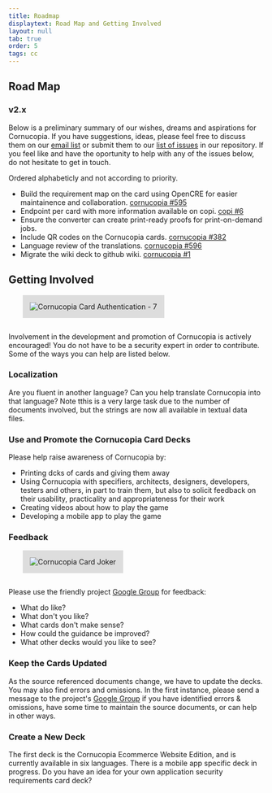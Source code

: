 ```yaml
---
title: Roadmap
displaytext: Road Map and Getting Involved
layout: null
tab: true
order: 5
tags: cc
---
```


## Road Map

### v2.x

Below is a preliminary summary of our wishes, dreams and aspirations for Cornucopia. If you have suggestions, ideas, please feel free to discuss them on our [email list](https://groups.google.com/a/owasp.org/g/cornucopia-project) or submit them to our [list of issues](https://github.com/OWASP/cornucopia/issues) in our repository. 
If you feel like and have the oportunity to help with any of the issues below, do not hesitate to get in touch.

Ordered alphabeticly and not according to priority.

- Build the requirement map on the card using OpenCRE for easier maintainence and collaboration. [cornucopia #595](https://github.com/OWASP/cornucopia/issues/595)
- Endpoint per card with more information available on copi. [copi #6](https://github.com/secure-delivery/copi/issues/6)
- Ensure the converter can create print-ready proofs for print-on-demand jobs. [](https://github.com/OWASP/cornucopia/issues/583)
- Include QR codes on the Cornucopia cards. [cornucopia #382](https://github.com/OWASP/cornucopia/issues/382)
- Language review of the translations. [cornucopia #596](https://github.com/OWASP/cornucopia/issues/596)
- Migrate the wiki deck to github wiki. [cornucopia #1](https://github.com/OWASP/www-project-cornucopia/issues/1)


## Getting Involved

<img src="assets/images/Cornucopia-card-authentication-7.png" alt="Cornucopia Card Authentication - 7" class="fa-pull-right" style="padding:1em;background-color:#dddddd;margin:0 0 1em 2em;">

Involvement in the development and promotion of Cornucopia is actively encouraged! You do not have to be a security expert in order to contribute. Some of the ways you can help are listed below.

### Localization

Are you fluent in another language? Can you help translate Cornucopia into that language? Note tthis is a very large task due to the number of documents involved, but the strings are now all available in textual data files.

### Use and Promote the Cornucopia Card Decks

Please help raise awareness of Cornucopia by:
* Printing dcks of cards and giving them away
* Using Cornucopia with specifiers, architects, designers, developers, testers and others, in part to train them, but also to solicit feedback on their usability, practicality and appropriateness for their work
* Creating videos about how to play the game
* Developing a mobile app to play the game

### Feedback

<img src="assets/images/Cornucopia-card-joker-a.png" alt="Cornucopia Card Joker" class="fa-pull-right" style="padding:1em;background-color:#dddddd;margin:0 0 1em 2em;">

Please use the friendly project [Google Group](https://groups.google.com/a/owasp.org/forum/#!forum/cornucopia-project) for feedback:

* What do like?
* What don't you like?
* What cards don't make sense?
* How could the guidance be improved?
* What other decks would you like to see?

### Keep the Cards Updated

As the source referenced documents change, we have to update the decks. You may also find errors and omissions. In the first instance, please send a message to the project's [Google Group](https://groups.google.com/a/owasp.org/forum/#!forum/cornucopia-project) if you have identified errors & omissions, have some time to maintain the source documents, or can help in other ways.

### Create a New Deck

The first deck is the Cornucopia Ecommerce Website Edition, and is currently available in six languages. There is a mobile app specific deck in progress. Do you have an idea for your own application security requirements card deck? 

